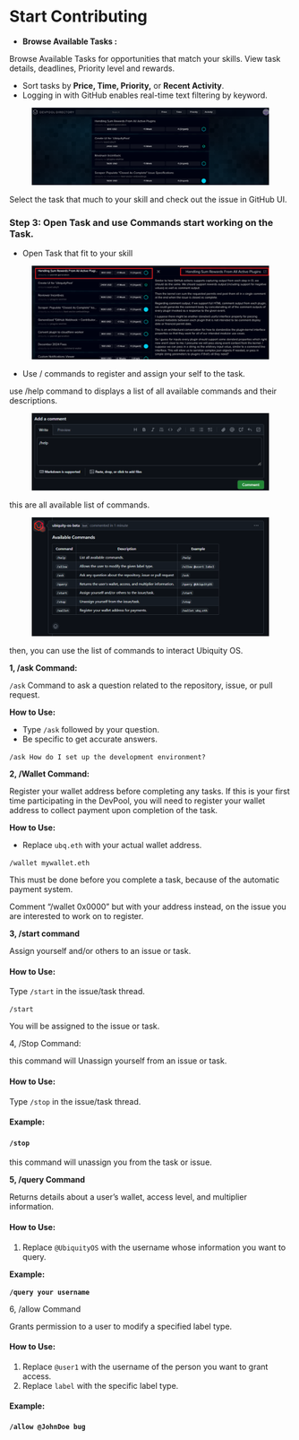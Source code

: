 # Start Contributing

* **Browse Available Tasks :**

Browse Available Tasks for opportunities that match your skills. View task details, deadlines, Priority level and rewards.

* Sort tasks by **Price, Time, Priority,** or **Recent Activity**.
* Logging in with GitHub enables real-time text filtering by keyword.

<figure><img src="../../../.gitbook/assets/image (3) (1).png" alt=""><figcaption></figcaption></figure>

Select the task that much to your skill and check out the issue in GitHub UI.

### Step 3: Open Task and use Commands start working on the Task.

* Open Task that fit to your skill

<figure><img src="../../../.gitbook/assets/image (4) (1).png" alt=""><figcaption></figcaption></figure>

* Use / commands to register and assign your self to the task.

use /help command to displays a list of all available commands and their descriptions.

<figure><img src="../../../.gitbook/assets/image (5) (1).png" alt=""><figcaption></figcaption></figure>

this are all available list of commands.

<figure><img src="../../../.gitbook/assets/image (6) (1).png" alt=""><figcaption></figcaption></figure>

then, you can use the list of commands to interact  Ubiquity OS.

**1, /ask Command:**

`/ask` Command to ask a question related to the repository, issue, or pull request.

**How to Use:**

* Type `/ask` followed by your question.
* Be specific to get accurate answers.

`/ask How do I set up the development environment?`



**2, /Wallet  Command:**

Register your wallet address before completing any tasks. If this is your first time participating in the DevPool, you will need to register your wallet address to collect payment upon completion of the task.&#x20;

**How to Use:**

* Replace `ubq.eth` with your actual wallet address.

`/wallet mywallet.eth`

This must be done before you complete a task, because of the automatic payment system.

Comment “/wallet 0x0000” but with your address instead, on the issue you are interested to work on to register.



**3, /start command**

Assign yourself and/or others to an issue or task.

#### **How to Use:**

Type `/start` in the issue/task thread.

`/start`&#x20;

You will be assigned to the issue or task.



4, /Stop Command:

this command will Unassign yourself from an issue or task.

#### **How to Use:**

Type `/stop` in the issue/task thread.

#### **Example:**

#### `/stop`

this command will unassign you from the task or issue.

**5, /query Command**

Returns details about a user’s wallet, access level, and multiplier information.

#### **How to Use:**

1. Replace `@UbiquityOS` with the username whose information you want to query.

**Example:**

**`/query your username`**

6, /allow Command&#x20;

Grants permission to a user to modify a specified label type.

#### **How to Use:**

1. Replace `@user1` with the username of the person you want to grant access.
2. Replace `label` with the specific label type.

#### **Example:**

**`/allow @JohnDoe bug`**



